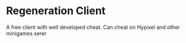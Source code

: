 # Regeneration Client
 A free client with well developed cheat. Can cheat on Hypixel and other minigames serer
